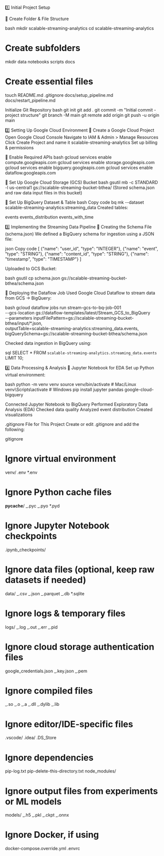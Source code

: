 1️⃣ Initial Project Setup

📁 Create Folder & File Structure

bash
mkdir scalable-streaming-analytics
cd scalable-streaming-analytics

# Create subfolders

mkdir data notebooks scripts docs

# Create essential files

touch README.md .gitignore docs/setup_pipeline.md docs/restart_pipeline.md

Initialize Git Repository
bash
git init
git add .
git commit -m "Initial commit - project structure"
git branch -M main
git remote add origin <your-github-repo-url>
git push -u origin main

2️⃣ Setting Up Google Cloud Environment
🔹 Create a Google Cloud Project
Open Google Cloud Console
Navigate to IAM & Admin > Manage Resources
Click Create Project and name it scalable-streaming-analytics
Set up billing & permissions

🔹 Enable Required APIs
bash
gcloud services enable compute.googleapis.com
gcloud services enable storage.googleapis.com
gcloud services enable bigquery.googleapis.com
gcloud services enable dataflow.googleapis.com

🔹 Set Up Google Cloud Storage (GCS) Bucket
bash
gsutil mb -c STANDARD -l us-central1 gs://scalable-streaming-bucket-bthea/
(Stored schema.json and raw data input files in this bucket)

🔹 Set Up BigQuery Dataset & Table
bash
Copy code
bq mk --dataset scalable-streaming-analytics:streaming_data
Created tables:

events
events_distribution
events_with_time

3️⃣ Implementing the Streaming Data Pipeline
🔹 Creating the Schema File (schema.json)
We defined a BigQuery schema for ingestion using a JSON file:

json
Copy code
[
{"name": "user_id", "type": "INTEGER"},
{"name": "event", "type": "STRING"},
{"name": "content_id", "type": "STRING"},
{"name": "timestamp", "type": "TIMESTAMP"}
]

Uploaded to GCS Bucket:

bash
gsutil cp schema.json gs://scalable-streaming-bucket-bthea/schema.json

🔹 Deploying the Dataflow Job
Used Google Cloud Dataflow to stream data from GCS → BigQuery:

bash
gcloud dataflow jobs run stream-gcs-to-bq-job-001 \
 --gcs-location gs://dataflow-templates/latest/Stream_GCS_to_BigQuery \
 --parameters inputFilePattern=gs://scalable-streaming-bucket-bthea/input/\*.json,\
 outputTable=scalable-streaming-analytics:streaming_data.events,\
 bigQuerySchema=gs://scalable-streaming-bucket-bthea/schema.json

Checked data ingestion in BigQuery using:

sql
SELECT \* FROM `scalable-streaming-analytics.streaming_data.events`
LIMIT 10;

4️⃣ Data Processing & Analysis
🔹 Jupyter Notebook for EDA
Set up Python virtual environment:

bash
python -m venv venv
source venv/bin/activate # Mac/Linux
venv\Scripts\activate # Windows
pip install jupyter pandas google-cloud-bigquery

Connected Jupyter Notebook to BigQuery
Performed Exploratory Data Analysis (EDA)
Checked data quality
Analyzed event distribution
Created visualizations

.gitignore File for This Project
Create or edit .gitignore and add the following:

gitignore

# Ignore virtual environment

venv/
.env
\*.env

# Ignore Python cache files

**pycache**/
_.pyc
_.pyo
\*.pyd

# Ignore Jupyter Notebook checkpoints

.ipynb_checkpoints/

# Ignore data files (optional, keep raw datasets if needed)

data/
_.csv
_.json
_.parquet
_.db
\*.sqlite

# Ignore logs & temporary files

logs/
_.log
_.out
_.err
_.pid

# Ignore cloud storage authentication files

google_credentials.json
_.key.json
_.pem

# Ignore compiled files

_.so
_.o
_.a
_.dll
_.dylib
_.lib

# Ignore editor/IDE-specific files

.vscode/
.idea/
.DS_Store

# Ignore dependencies

pip-log.txt
pip-delete-this-directory.txt
node_modules/

# Ignore output files from experiments or ML models

models/
_.h5
_.pkl
_.ckpt
_.onnx

# Ignore Docker, if using

docker-compose.override.yml
.envrc
